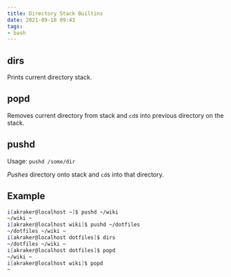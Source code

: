 ```yaml
---
title: Directory Stack Builtins
date: 2021-09-18 09:43
tags:
- bash
---
```


## dirs

Prints current directory stack.

## popd

Removes current directory from stack and `cd`s into previous directory on the
stack.

## pushd

Usage: `pushd /some/dir`

_Pushes_ directory onto stack and `cd`s into that directory.

## Example

```bash
i[akraker@localhost ~]$ pushd ~/wiki
~/wiki ~
i[akraker@localhost wiki]$ pushd ~/dotfiles
~/dotfiles ~/wiki ~
i[akraker@localhost dotfiles]$ dirs
~/dotfiles ~/wiki ~
i[akraker@localhost dotfiles]$ popd
~/wiki ~
i[akraker@localhost wiki]$ popd
~
```
